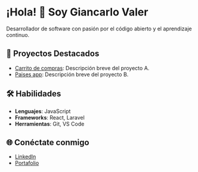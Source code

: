 # ¡Hola! 👋 Soy Giancarlo Valer

Desarrollador de software con pasión por el código abierto y el aprendizaje continuo.

## 🚀 Proyectos Destacados

- [Carrito de compras](https://github.com/sebastian705/carrito-compras.git): Descripción breve del proyecto A.
- [Paises app](https://github.com/sebastian705/paises-app.git): Descripción breve del proyecto B.

## 🛠️ Habilidades

- **Lenguajes**: JavaScript
- **Frameworks**: React, Laravel
- **Herramientas**: Git, VS Code

## 🌐 Conéctate conmigo

- [LinkedIn](https://linkedin.com/in/sebastian-valer-362a61248)
- [Portafolio](https://sebastian705.github.io)


